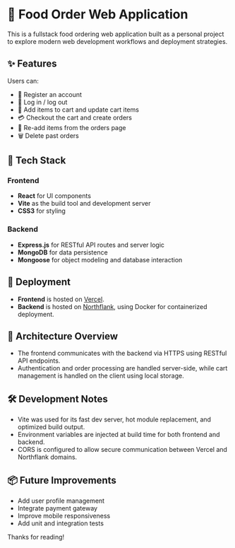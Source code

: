 # 🍔 Food Order Web Application

This is a fullstack food ordering web application built as a personal project to explore modern web development workflows and deployment strategies.

## ✨ Features

Users can:

- 📝 Register an account
- 🔐 Log in / log out
- 🛒 Add items to cart and update cart items
- 💳 Checkout the cart and create orders
- 🔁 Re-add items from the orders page
- 🗑️ Delete past orders

## 🧰 Tech Stack

### Frontend
- **React** for UI components
- **Vite** as the build tool and development server
- **CSS3** for styling

### Backend
- **Express.js** for RESTful API routes and server logic
- **MongoDB** for data persistence
- **Mongoose** for object modeling and database interaction

## 🚀 Deployment

- **Frontend** is hosted on [Vercel](https://vercel.com).
- **Backend** is hosted on [Northflank](https://northflank.com), using Docker for containerized deployment.

## 🔗 Architecture Overview

- The frontend communicates with the backend via HTTPS using RESTful API endpoints.
- Authentication and order processing are handled server-side, while cart management is handled on the client using local storage.

## 🛠️ Development Notes

- Vite was used for its fast dev server, hot module replacement, and optimized build output.
- Environment variables are injected at build time for both frontend and backend.
- CORS is configured to allow secure communication between Vercel and Northflank domains.

## 📦 Future Improvements

- Add user profile management
- Integrate payment gateway
- Improve mobile responsiveness
- Add unit and integration tests

Thanks for reading!
